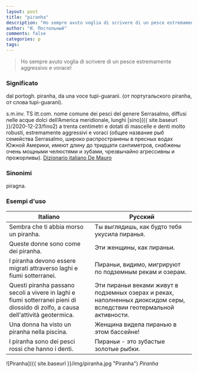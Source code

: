 ```yaml
---
layout: post
title: "piranha"
description: "Нo sempre avuto voglia di scrivere di un pesce estremamente aggressivo e vorace!"
author: "И. Постольный"
comments: false
categories: p
tags:
---
```


> Нo sempre avuto voglia di scrivere di un pesce estremamente aggressivo e vorace!

### Significato

dal portogh. piranha, da una voce tupì-guaranì. (от португальского piranha, от слова tupì-guaranì).

s.m.inv. TS itt.com. nome comune dei pesci del genere Serrasalmo, diffusi nelle acque dolci dell’America meridionale, lunghi [sino]({{ site.baseurl }}/2020-12-23/fino2) a trenta centimetri e dotati di mascelle e denti molto robusti, estremamente aggressivi e voraci (общее название рыб семейства Serrasalmo, широко распространены в пресных водах Южной Америки, имеют длину до тридцати сантиметров, снабжены очень мощными челюстями и зубами, чрезвычайно агрессивны и прожорливы). [Dizionario italiano De Mauro](https://dizionario.internazionale.it/parola/piranha)

### Sinonimi

piragna.

### Esempi d'uso

| Italiano | Русский |
|----------|---------|
|Sembra che ti abbia morso un piranha.|Ты выглядишь, как будто тебя укусила пиранья.|
|Queste donne sono come dei piranha.|Эти женщины, как пираньи.|
|I piranha devono essere migrati attraverso laghi e fiumi sotterranei.|Пираньи, видимо, мигрируют по подземным рекам и озерам.|
|Questi piranha passano secoli a vivere in laghi e fiumi sotterranei pieni di diossido di zolfo, a causa dell'attività geotermica.|Эти пираньи веками живут в подземных озерах и реках, наполненных диоксидом серы, вследствии геотермальной активности.|
|Una donna ha visto un piranha nella piscina.|Женщина видела пиранью в этом бассейне!|
|I piranha sono dei pesci rossi che hanno i denti.|Пираньи - это зубастые золотые рыбки.|

![Piranha]({{ site.baseurl }}/img/piranha.jpg "Piranha")
_Piranha_
